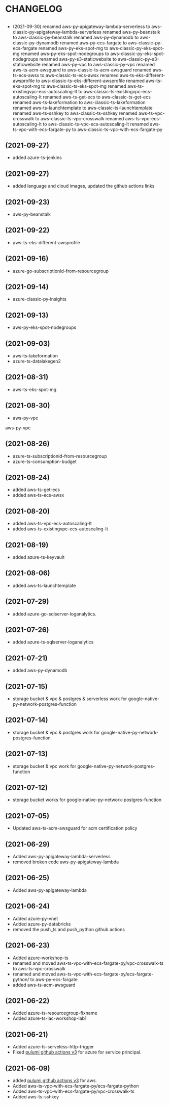 # CHANGELOG

##
- (2021-09-30)
renamed aws-py-apigateway-lambda-serverless to aws-classic-py-apigateway-lambda-serverless
renamed aws-py-beanstalk to aws-classic-py-beanstalk
renamed aws-py-dynamodb to aws-classic-py-dynamodb
renamed aws-py-ecs-fargate to aws-classic-py-ecs-fargate
renamed aws-py-eks-spot-mg to aws-classic-py-eks-spot-mg
renamed aws-py-eks-spot-nodegroups to aws-classic-py-eks-spot-nodegroups
renamed aws-py-s3-staticwebsite to aws-classic-py-s3-staticwebsite
renamed aws-py-vpc to aws-classic-py-vpc
renamed aws-ts-acm-awsguard to aws-classic-ts-acm-awsguard
renamed aws-ts-ecs-awsx to aws-classic-ts-ecs-awsx
renamed aws-ts-eks-different-awsprofile to aws-classic-ts-eks-different-awsprofile
renamed aws-ts-eks-spot-mg to aws-classic-ts-eks-spot-mg
renamed aws-ts-existingvpc-ecs-autoscaling-lt to aws-classic-ts-existingvpc-ecs-autoscaling-lt
renamed aws-ts-get-ecs to aws-classic-ts-get-ecs
renamed aws-ts-lakeformation to aws-classic-ts-lakeformation
renamed aws-ts-launchtemplate to aws-classic-ts-launchtemplate
renamed aws-ts-sshkey to aws-classic-ts-sshkey
renamed aws-ts-vpc-crosswalk to aws-classic-ts-vpc-crosswalk
renamed aws-ts-vpc-ecs-autoscaling-lt to aws-classic-ts-vpc-ecs-autoscaling-lt
renamed aws-ts-vpc-with-ecs-fargate-py to aws-classic-ts-vpc-with-ecs-fargate-py

## (2021-09-27)
- added azure-ts-jenkins

## (2021-09-27)
- added language and cloud images, updated the github actions links

## (2021-09-23)
- aws-py-beanstalk

## (2021-09-22)
- aws-ts-eks-different-awsprofile

## (2021-09-16)
- azure-go-subscriptionid-from-resourcegroup

## (2021-09-14)
- azure-classic-py-insights

## (2021-09-13)
- aws-py-eks-spot-nodegroups

## (2021-09-03)
- aws-ts-lakeformation
- azure-ts-datalakegen2

## (2021-08-31)
- aws-ts-eks-spot-mg

## (2021-08-30)
- aws-py-vpc

aws-py-vpc
## (2021-08-26)
- azure-ts-subscriptionid-from-resourcegroup
- azure-ts-consumption-budget

## (2021-08-24)
- added aws-ts-get-ecs
- added aws-ts-ecs-awsx

## (2021-08-20)
- added aws-ts-vpc-ecs-autoscaling-lt
- added aws-ts-existingvpc-ecs-autoscaling-lt

## (2021-08-19)
- added azure-ts-keyvault

## (2021-08-06)
- added aws-ts-launchtemplate

## (2021-07-29)
- added azure-go-sqlserver-loganalytics.

## (2021-07-26)
- added azure-ts-sqlserver-loganalytics

## (2021-07-21)
- added aws-py-dynamodb

## (2021-07-15)
- storage bucket & vpc & postgres & serverless work for google-native-py-network-postgres-function

## (2021-07-14)
- storage bucket & vpc & postgres work for google-native-py-network-postgres-function

## (2021-07-13)
- storage bucket & vpc work for google-native-py-network-postgres-function

## (2021-07-12)
- storage bucket works for google-native-py-network-postgres-function

## (2021-07-05)
- Updated aws-ts-acm-awsguard for acm certification policy

## (2021-06-29)
- Added aws-py-apigateway-lambda-serverless
- removed broken code aws-py-apigateway-lambda

## (2021-06-25)
- Added aws-py-apigateway-lambda

## (2021-06-24)
- Added azure-py-vnet
- Added azure-py-databricks
- removed the push_ts and push_python github actions

## (2021-06-23)
- Added azure-workshop-ts
- renamed and moved aws-ts-vpc-with-ecs-fargate-py/vpc-crosswalk-ts to aws-ts-vpc-crosswalk
- renamed and moved aws-ts-vpc-with-ecs-fargate-py/ecs-fargate-python/ to aws-py-ecs-fargate
- added aws-ts-acm-awsguard

## (2021-06-22)
- Added azure-ts-resourcegroup-fixname
- Added azure-ts-iac-workshop-lab1

## (2021-06-21)

- Added azure-ts-serveless-http-trigger
- Fixed [pulumi github actions v3](https://www.pulumi.com/docs/guides/continuous-delivery/github-actions/) for azure for service principal.

## (2021-06-09)
- added [pulumi github actions v3](https://www.pulumi.com/docs/guides/continuous-delivery/github-actions/) for aws.
- Added aws-ts-vpc-with-ecs-fargate-py/ecs-fargate-python
- Added aws-ts-vpc-with-ecs-fargate-py/vpc-crosswalk-ts
- Added aws-ts-sshkey